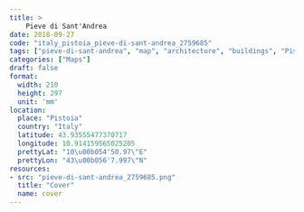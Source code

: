 ```yaml
---
title: > 
    Pieve di Sant'Andrea
date: 2018-09-27
code: "italy_pistoia_pieve-di-sant-andrea_2759685"
tags: ["pieve-di-sant-andrea", "map", "architecture", "buildings", "Pistoia", "Italy"]
categories: ["Maps"]
draft: false
format:
  width: 210
  height: 297
  unit: 'mm'
location:
  place: "Pistoia"
  country: "Italy"
  latitude: 43.93555477370717
  longitude: 10.914159565025205
  prettyLat: "10\u00b054'50.97\"E"
  prettyLon: "43\u00b056'7.997\"N"
resources:
- src: "pieve-di-sant-andrea_2759685.png"
  title: "Cover"
  name: cover
---
```

